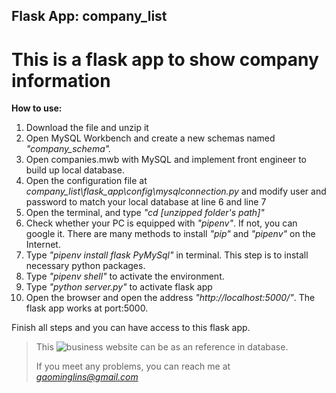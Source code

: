 ## Flask App: company_list
# This is a flask app to show company information

**How to use:**

1. Download the file and unzip it
2. Open MySQL Workbench and create a new schemas named *"company_schema".*
3. Open companies.mwb with MySQL and implement front engineer to build up local database.
4. Open the configuration file at *company_list\flask_app\config\mysqlconnection.py* and modify user and password to match your local database at line 6 and line 7
5. Open the terminal, and type *"cd [unzipped folder's path]"*
6. Check whether your PC is equipped with *"pipenv"*. If not, you can google it. There are many methods to install *"pip"* and *"pipenv"* on the Internet.
7. Type *"pipenv install flask PyMySql"* in terminal. This step is to install necessary python packages.
8. Type *"pipenv shell"* to activate the environment. 
9. Type *"python server.py"* to activate flask app
10. Open the browser and open the address *"http://localhost:5000/"*. The flask app works at port:5000.

Finish all steps and you can have access to this flask app.

> This ![business website](https://www.visualcapitalist.com/the-biggest-companies-in-the-world-in-2021/) can be as an reference in database. 
> 
> If you meet any problems, you can reach me at *gaominglins@gmail.com*
